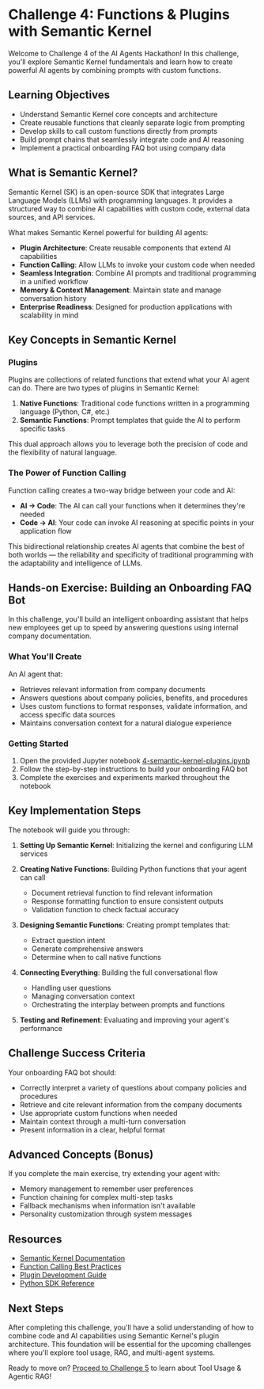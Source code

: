 # Challenge 4: Functions & Plugins with Semantic Kernel

Welcome to Challenge 4 of the AI Agents Hackathon! In this challenge, you'll explore Semantic Kernel fundamentals and learn how to create powerful AI agents by combining prompts with custom functions.

## Learning Objectives

- Understand Semantic Kernel core concepts and architecture
- Create reusable functions that cleanly separate logic from prompting
- Develop skills to call custom functions directly from prompts
- Build prompt chains that seamlessly integrate code and AI reasoning
- Implement a practical onboarding FAQ bot using company data

## What is Semantic Kernel?

Semantic Kernel (SK) is an open-source SDK that integrates Large Language Models (LLMs) with programming languages. It provides a structured way to combine AI capabilities with custom code, external data sources, and API services.

What makes Semantic Kernel powerful for building AI agents:

- **Plugin Architecture**: Create reusable components that extend AI capabilities
- **Function Calling**: Allow LLMs to invoke your custom code when needed
- **Seamless Integration**: Combine AI prompts and traditional programming in a unified workflow
- **Memory & Context Management**: Maintain state and manage conversation history
- **Enterprise Readiness**: Designed for production applications with scalability in mind

## Key Concepts in Semantic Kernel

### Plugins

Plugins are collections of related functions that extend what your AI agent can do. There are two types of plugins in Semantic Kernel:

1. **Native Functions**: Traditional code functions written in a programming language (Python, C#, etc.)
2. **Semantic Functions**: Prompt templates that guide the AI to perform specific tasks

This dual approach allows you to leverage both the precision of code and the flexibility of natural language.

### The Power of Function Calling

Function calling creates a two-way bridge between your code and AI:

- **AI → Code**: The AI can call your functions when it determines they're needed
- **Code → AI**: Your code can invoke AI reasoning at specific points in your application flow

This bidirectional relationship creates AI agents that combine the best of both worlds — the reliability and specificity of traditional programming with the adaptability and intelligence of LLMs.

## Hands-on Exercise: Building an Onboarding FAQ Bot

In this challenge, you'll build an intelligent onboarding assistant that helps new employees get up to speed by answering questions using internal company documentation.

### What You'll Create

An AI agent that:
- Retrieves relevant information from company documents
- Answers questions about company policies, benefits, and procedures
- Uses custom functions to format responses, validate information, and access specific data sources
- Maintains conversation context for a natural dialogue experience

### Getting Started

1. Open the provided Jupyter notebook [4-semantic-kernel-plugins.ipynb](4-semantic-kernel-plugins.ipynb)
2. Follow the step-by-step instructions to build your onboarding FAQ bot
3. Complete the exercises and experiments marked throughout the notebook

## Key Implementation Steps

The notebook will guide you through:

1. **Setting Up Semantic Kernel**: Initializing the kernel and configuring LLM services
2. **Creating Native Functions**: Building Python functions that your agent can call
   - Document retrieval function to find relevant information
   - Response formatting function to ensure consistent outputs
   - Validation function to check factual accuracy
   
3. **Designing Semantic Functions**: Creating prompt templates that:
   - Extract question intent
   - Generate comprehensive answers
   - Determine when to call native functions
   
4. **Connecting Everything**: Building the full conversational flow
   - Handling user questions
   - Managing conversation context
   - Orchestrating the interplay between prompts and functions
   
5. **Testing and Refinement**: Evaluating and improving your agent's performance

## Challenge Success Criteria

Your onboarding FAQ bot should:
- Correctly interpret a variety of questions about company policies and procedures
- Retrieve and cite relevant information from the company documents
- Use appropriate custom functions when needed
- Maintain context through a multi-turn conversation
- Present information in a clear, helpful format

## Advanced Concepts (Bonus)

If you complete the main exercise, try extending your agent with:
- Memory management to remember user preferences
- Function chaining for complex multi-step tasks
- Fallback mechanisms when information isn't available
- Personality customization through system messages

## Resources

- [Semantic Kernel Documentation](https://learn.microsoft.com/en-us/semantic-kernel/overview/)
- [Function Calling Best Practices](https://learn.microsoft.com/en-us/semantic-kernel/prompts/function-calling/)
- [Plugin Development Guide](https://learn.microsoft.com/en-us/semantic-kernel/agents/plugins/)
- [Python SDK Reference](https://learn.microsoft.com/en-us/python/api/semantic-kernel/semantic_kernel)

## Next Steps

After completing this challenge, you'll have a solid understanding of how to combine code and AI capabilities using Semantic Kernel's plugin architecture. This foundation will be essential for the upcoming challenges where you'll explore tool usage, RAG, and multi-agent systems.

Ready to move on? [Proceed to Challenge 5](../challenge-5/README.md) to learn about Tool Usage & Agentic RAG! 